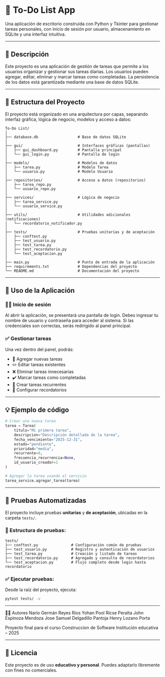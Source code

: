 
# 📝 To-Do List App

Una aplicación de escritorio construida con Python y Tkinter para gestionar tareas personales, con inicio de sesión por usuario, almacenamiento en SQLite y una interfaz intuitiva.

---

## 📌 Descripción

Este proyecto es una aplicación de gestión de tareas que permite a los usuarios organizar y gestionar sus tareas diarias. Los usuarios pueden agregar, editar, eliminar y marcar tareas como completadas. La persistencia de los datos está garantizada mediante una base de datos SQLite.

---

## 📁 Estructura del Proyecto

El proyecto está organizado en una arquitectura por capas, separando interfaz gráfica, lógica de negocio, modelos y acceso a datos:

```
To-Do List/
│
├── database.db                  # Base de datos SQLite
│
├── gui/                         # Interfaces gráficas (pantallas)
│   ├── gui_dashboard.py         # Pantalla principal
│   └── gui_login.py             # Pantalla de login
│
├── models/                      # Modelos de datos
│   ├── tarea.py                 # Modelo Tarea
│   └── usuario.py               # Modelo Usuario
│
├── repositories/                # Acceso a datos (repositorios)
│   ├── tarea_repo.py
│   └── usuario_repo.py
│
├── services/                    # Lógica de negocio
│   ├── tarea_service.py
│   └── usuario_service.py
│
├── utils/                       # Utilidades adicionales (notificaciones)
│   └── recordatorio_notificador.py
│
├── tests/                       # Pruebas unitarias y de aceptación
│   ├── conftest.py
│   ├── test_usuario.py
│   ├── test_tarea.py
│   ├── test_recordatorio.py
│   └── test_aceptacion.py
│
├── main.py                      # Punto de entrada de la aplicación
├── requirements.txt             # Dependencias del proyecto
└── README.md                    # Documentación del proyecto
```

---

## 🚀 Uso de la Aplicación

### 🧑‍💻 Inicio de sesión
Al abrir la aplicación, se presentará una pantalla de login. Debes ingresar tu nombre de usuario y contraseña para acceder al sistema. Si las credenciales son correctas, serás redirigido al panel principal.

### ✅ Gestionar tareas
Una vez dentro del panel, podrás:

- 📝 Agregar nuevas tareas
- ✏️ Editar tareas existentes
- ❌ Eliminar tareas innecesarias
- ✔️ Marcar tareas como completadas
- 🔁 Crear tareas recurrentes
- 🔔 Configurar recordatorios

---

## 💡 Ejemplo de código

```python
# Crear una nueva tarea
tarea = Tarea(
    titulo="Mi primera tarea",
    descripcion="Descripción detallada de la tarea",
    fecha_vencimiento="2025-12-31",
    estado="pendiente",
    prioridad="media",
    recurrente=0,
    frecuencia_recurrencia=None,
    id_usuario_creador=1
)

# Agregar la tarea usando el servicio
tarea_service.agregar_tarea(tarea)
```

---

## 🧪 Pruebas Automatizadas

El proyecto incluye pruebas **unitarias** y **de aceptación**, ubicadas en la carpeta `tests/`.

### 📁 Estructura de pruebas:

```
tests/
├── conftest.py               # Configuración común de pruebas
├── test_usuario.py           # Registro y autenticación de usuarios
├── test_tarea.py             # Creación y listado de tareas
├── test_recordatorio.py      # Agregado y consulta de recordatorios
└── test_aceptacion.py        # Flujo completo desde login hasta recordatorio
```

### ✅ Ejecutar pruebas:

Desde la raíz del proyecto, ejecuta:

```bash
pytest tests/ -v
```

---

👨‍🎓 Autores
Nario Germán Reyes Ríos
Yohan Pool Ricse Peralta
John Espinoza Mendoza
Jose Samuel Delgadillo Pantoja
Henry Lozano Porta


Proyecto final para el curso Construccion de Software
Institución educativa – 2025

---

## 📄 Licencia

Este proyecto es de uso **educativo y personal**. Puedes adaptarlo libremente con fines no comerciales.
